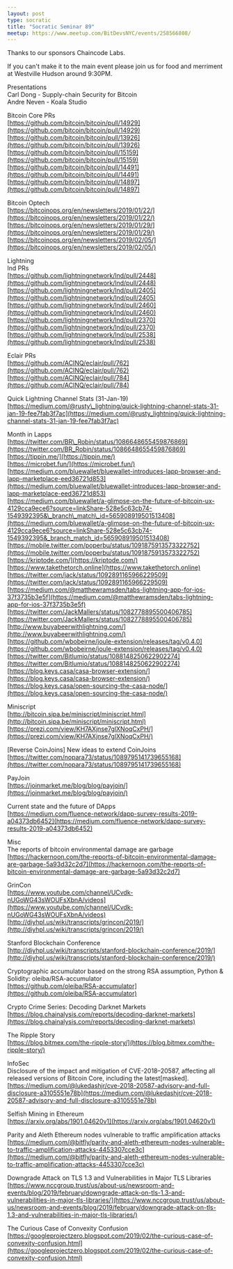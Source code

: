 ```yaml
---
layout: post
type: socratic
title: "Socratic Seminar 89"
meetup: https://www.meetup.com/BitDevsNYC/events/258566808/
---
```


Thanks to our sponsors Chaincode Labs.

If you can't make it to the main event please join us for food and merriment at Westville Hudson around 9:30PM.

Presentations  
Carl Dong - Supply-chain Security for Bitcoin  
Andre Neven - Koala Studio

Bitcoin Core PRs  
[https://github.com/bitcoin/bitcoin/pull/14929](https://github.com/bitcoin/bitcoin/pull/14929)  
[https://github.com/bitcoin/bitcoin/pull/13926](https://github.com/bitcoin/bitcoin/pull/13926)  
[https://github.com/bitcoin/bitcoin/pull/15159](https://github.com/bitcoin/bitcoin/pull/15159)  
[https://github.com/bitcoin/bitcoin/pull/14491](https://github.com/bitcoin/bitcoin/pull/14491)  
[https://github.com/bitcoin/bitcoin/pull/14897](https://github.com/bitcoin/bitcoin/pull/14897)

Bitcoin Optech  
[https://bitcoinops.org/en/newsletters/2019/01/22/](https://bitcoinops.org/en/newsletters/2019/01/22/)  
[https://bitcoinops.org/en/newsletters/2019/01/29/](https://bitcoinops.org/en/newsletters/2019/01/29/)  
[https://bitcoinops.org/en/newsletters/2019/02/05/](https://bitcoinops.org/en/newsletters/2019/02/05/)

Lightning  
lnd PRs  
[https://github.com/lightningnetwork/lnd/pull/2448](https://github.com/lightningnetwork/lnd/pull/2448)  
[https://github.com/lightningnetwork/lnd/pull/2405](https://github.com/lightningnetwork/lnd/pull/2405)  
[https://github.com/lightningnetwork/lnd/pull/2460](https://github.com/lightningnetwork/lnd/pull/2460)  
[https://github.com/lightningnetwork/lnd/pull/2370](https://github.com/lightningnetwork/lnd/pull/2370)  
[https://github.com/lightningnetwork/lnd/pull/2538](https://github.com/lightningnetwork/lnd/pull/2538)

Eclair PRs  
[https://github.com/ACINQ/eclair/pull/762](https://github.com/ACINQ/eclair/pull/762)  
[https://github.com/ACINQ/eclair/pull/784](https://github.com/ACINQ/eclair/pull/784)

Quick Lightning Channel Stats (31-Jan-19)  
[https://medium.com/@rusty\_lightning/quick-lightning-channel-stats-31-jan-19-fee7fab3f7ac](https://medium.com/@rusty_lightning/quick-lightning-channel-stats-31-jan-19-fee7fab3f7ac)

Month in Lapps  
[https://twitter.com/BR\_Robin/status/1086648655459876869](https://twitter.com/BR_Robin/status/1086648655459876869)  
[https://tippin.me/](https://tippin.me/)  
[https://microbet.fun/](https://microbet.fun/)  
[https://medium.com/bluewallet/bluewallet-introduces-lapp-browser-and-lapp-marketplace-eed36721d853](https://medium.com/bluewallet/bluewallet-introduces-lapp-browser-and-lapp-marketplace-eed36721d853)  
[https://medium.com/bluewallet/a-glimpse-on-the-future-of-bitcoin-ux-4129cca9ece6?source=linkShare-528e5c63cb74-1549392395&\_branch\_match\_id=565908919501513408](https://medium.com/bluewallet/a-glimpse-on-the-future-of-bitcoin-ux-4129cca9ece6?source=linkShare-528e5c63cb74-1549392395&_branch_match_id=565908919501513408)  
[https://mobile.twitter.com/poperbu/status/1091875913573322752](https://mobile.twitter.com/poperbu/status/1091875913573322752)  
[https://kriptode.com/](https://kriptode.com/)  
[https://www.takethetorch.online](https://www.takethetorch.online)  
[https://twitter.com/jack/status/1092891165966229509](https://twitter.com/jack/status/1092891165966229509)  
[https://medium.com/@matthewramsden/tabs-lightning-app-for-ios-37f3735b3e5f](https://medium.com/@matthewramsden/tabs-lightning-app-for-ios-37f3735b3e5f)  
[https://twitter.com/JackMallers/status/1082778895500406785](https://twitter.com/JackMallers/status/1082778895500406785)  
[http://www.buyabeerwithlightning.com/](http://www.buyabeerwithlightning.com/)  
[https://github.com/wbobeirne/joule-extension/releases/tag/v0.4.0](https://github.com/wbobeirne/joule-extension/releases/tag/v0.4.0)  
[https://twitter.com/Bitlumio/status/1088148250622902274](https://twitter.com/Bitlumio/status/1088148250622902274)  
[https://blog.keys.casa/casa-browser-extension/](https://blog.keys.casa/casa-browser-extension/)  
[https://blog.keys.casa/open-sourcing-the-casa-node/](https://blog.keys.casa/open-sourcing-the-casa-node/)

Miniscript  
[http://bitcoin.sipa.be/miniscript/miniscript.html](http://bitcoin.sipa.be/miniscript/miniscript.html)  
[https://prezi.com/view/KH7AXjnse7glXNoqCxPH/](https://prezi.com/view/KH7AXjnse7glXNoqCxPH/)

\[Reverse CoinJoins\] New ideas to extend CoinJoins  
[https://twitter.com/nopara73/status/1089795141739655168](https://twitter.com/nopara73/status/1089795141739655168)

PayJoin  
[https://joinmarket.me/blog/blog/payjoin/](https://joinmarket.me/blog/blog/payjoin/)

Current state and the future of DApps  
[https://medium.com/fluence-network/dapp-survey-results-2019-a04373db6452](https://medium.com/fluence-network/dapp-survey-results-2019-a04373db6452)

Misc  
The reports of bitcoin environmental damage are garbage  
[https://hackernoon.com/the-reports-of-bitcoin-environmental-damage-are-garbage-5a93d32c2d7](https://hackernoon.com/the-reports-of-bitcoin-environmental-damage-are-garbage-5a93d32c2d7)

GrinCon  
[https://www.youtube.com/channel/UCvdk-nUGoWG43sWOUFsXbnA/videos](https://www.youtube.com/channel/UCvdk-nUGoWG43sWOUFsXbnA/videos)  
[http://diyhpl.us/wiki/transcripts/grincon/2019/](http://diyhpl.us/wiki/transcripts/grincon/2019/)

Stanford Blockchain Conference  
[http://diyhpl.us/wiki/transcripts/stanford-blockchain-conference/2019/](http://diyhpl.us/wiki/transcripts/stanford-blockchain-conference/2019/)

Cryptographic accumulator based on the strong RSA assumption, Python & Solidity: oleiba/RSA-accumulator  
[https://github.com/oleiba/RSA-accumulator](https://github.com/oleiba/RSA-accumulator)

Crypto Crime Series: Decoding Darknet Markets  
[https://blog.chainalysis.com/reports/decoding-darknet-markets](https://blog.chainalysis.com/reports/decoding-darknet-markets)

The Ripple Story  
[https://blog.bitmex.com/the-ripple-story/](https://blog.bitmex.com/the-ripple-story/)

InfoSec  
Disclosure of the impact and mitigation of CVE-2018–20587, affecting all released versions of Bitcoin Core, including the latest\[masked\].  
[https://medium.com/@lukedashjr/cve-2018-20587-advisory-and-full-disclosure-a3105551e78b](https://medium.com/@lukedashjr/cve-2018-20587-advisory-and-full-disclosure-a3105551e78b)

Selfish Mining in Ethereum  
[https://arxiv.org/abs/1901.04620v1](https://arxiv.org/abs/1901.04620v1)

Parity and Aleth Ethereum nodes vulnerable to traffic amplification attacks  
[https://medium.com/@bitfly/parity-and-aleth-ethereum-nodes-vulnerable-to-traffic-amplification-attacks-4453307cce3c](https://medium.com/@bitfly/parity-and-aleth-ethereum-nodes-vulnerable-to-traffic-amplification-attacks-4453307cce3c)

Downgrade Attack on TLS 1.3 and Vulnerabilities in Major TLS Libraries  
[https://www.nccgroup.trust/us/about-us/newsroom-and-events/blog/2019/february/downgrade-attack-on-tls-1.3-and-vulnerabilities-in-major-tls-libraries/](https://www.nccgroup.trust/us/about-us/newsroom-and-events/blog/2019/february/downgrade-attack-on-tls-1.3-and-vulnerabilities-in-major-tls-libraries/)

The Curious Case of Convexity Confusion  
[https://googleprojectzero.blogspot.com/2019/02/the-curious-case-of-convexity-confusion.html](https://googleprojectzero.blogspot.com/2019/02/the-curious-case-of-convexity-confusion.html)
